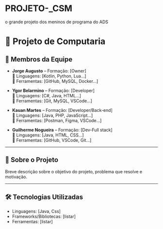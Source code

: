 # PROJETO-_CSM
o grande projeto dos meninos de programa do ADS

# 📌 Projeto de Computaria

## 👥 Membros da Equipe

- **Jorge Augusto** – Formação: [Owner]  
  🔹 Linguagens: [Kotlin, Python, Lua...]  
  🔹 Ferramentas: [GitHub, MySQL, Docker...]  

- **Ygor Belarmino** – Formação: [Developer]  
  🔹 Linguagens: [C#, Java, HTML...]  
  🔹 Ferramentas: [Git, MySQL, VSCode...]  

- **Kauan Martes** – Formação: [Developer/Back-end]  
  🔹 Linguagens: [Java, PHP, JavaScript...]  
  🔹 Ferramentas: [Postman, Figma, VSCode...]  

- **Guilherme Nogueira** – Formação: [Dev-Full stack]  
  🔹 Linguagens: [Java, HTML, CSS...]  
  🔹 Ferramentas: [GitHub, VSCode, Git...]  

---

## 📖 Sobre o Projeto
Breve descrição sobre o objetivo do projeto, problema que resolve e motivação.  

---

## 🛠️ Tecnologias Utilizadas
- Linguagens: [Java, Css]  
- Frameworks/Bibliotecas: [listar]  
- Ferramentas: [listar]  


